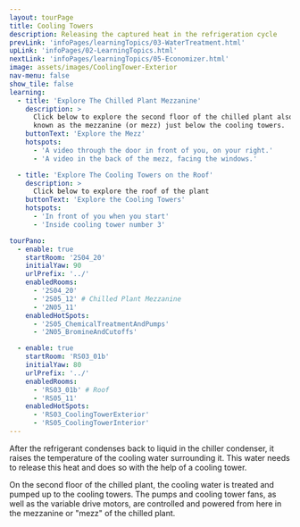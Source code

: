 ```yaml
---
layout: tourPage
title: Cooling Towers
description: Releasing the captured heat in the refrigeration cycle
prevLink: 'infoPages/learningTopics/03-WaterTreatment.html'
upLink: 'infoPages/02-LearningTopics.html'
nextLink: 'infoPages/learningTopics/05-Economizer.html'
image: assets/images/CoolingTower-Exterior
nav-menu: false
show_tile: false
learning:
  - title: 'Explore The Chilled Plant Mezzanine'
    description: >
      Click below to explore the second floor of the chilled plant also
      known as the mezzanine (or mezz) just below the cooling towers.
    buttonText: 'Explore the Mezz'
    hotspots:
      - 'A video through the door in front of you, on your right.'
      - 'A video in the back of the mezz, facing the windows.'

  - title: 'Explore The Cooling Towers on the Roof'
    description: >
      Click below to explore the roof of the plant
    buttonText: 'Explore the Cooling Towers'
    hotspots:
      - 'In front of you when you start'
      - 'Inside cooling tower number 3'

tourPano:
  - enable: true
    startRoom: '2S04_20'
    initialYaw: 90
    urlPrefix: '../'
    enabledRooms:
      - '2S04_20'
      - '2S05_12' # Chilled Plant Mezzanine
      - '2N05_11'
    enabledHotSpots:
      - '2S05_ChemicalTreatmentAndPumps'
      - '2N05_BromineAndCutoffs'

  - enable: true
    startRoom: 'RS03_01b'
    initialYaw: 80
    urlPrefix: '../'
    enabledRooms:
      - 'RS03_01b' # Roof
      - 'RS05_11'
    enabledHotSpots:
      - 'RS03_CoolingTowerExterior'
      - 'RS05_CoolingTowerInterior'
---
```

After the refrigerant condenses back to liquid in the chiller condenser, it raises the temperature of the cooling water surrounding it. This water needs to release this heat and does so with the help of a cooling tower.

On the second floor of the chilled plant, the cooling water is treated and pumped up to the cooling towers. The pumps and cooling tower fans, as well as the variable drive motors, are controlled and powered from here in the mezzanine or "mezz" of the chilled plant.
